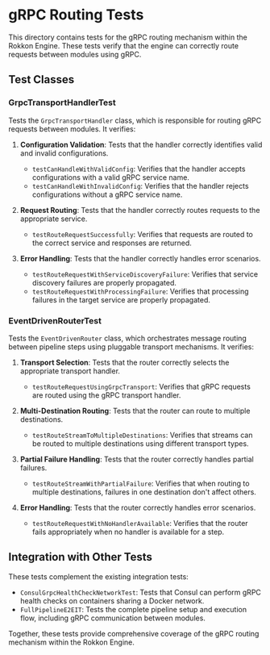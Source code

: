 # gRPC Routing Tests

This directory contains tests for the gRPC routing mechanism within the Rokkon Engine. These tests verify that the engine can correctly route requests between modules using gRPC.

## Test Classes

### GrpcTransportHandlerTest

Tests the `GrpcTransportHandler` class, which is responsible for routing gRPC requests between modules. It verifies:

1. **Configuration Validation**: Tests that the handler correctly identifies valid and invalid configurations.
   - `testCanHandleWithValidConfig`: Verifies that the handler accepts configurations with a valid gRPC service name.
   - `testCanHandleWithInvalidConfig`: Verifies that the handler rejects configurations without a gRPC service name.

2. **Request Routing**: Tests that the handler correctly routes requests to the appropriate service.
   - `testRouteRequestSuccessfully`: Verifies that requests are routed to the correct service and responses are returned.

3. **Error Handling**: Tests that the handler correctly handles error scenarios.
   - `testRouteRequestWithServiceDiscoveryFailure`: Verifies that service discovery failures are properly propagated.
   - `testRouteRequestWithProcessingFailure`: Verifies that processing failures in the target service are properly propagated.

### EventDrivenRouterTest

Tests the `EventDrivenRouter` class, which orchestrates message routing between pipeline steps using pluggable transport mechanisms. It verifies:

1. **Transport Selection**: Tests that the router correctly selects the appropriate transport handler.
   - `testRouteRequestUsingGrpcTransport`: Verifies that gRPC requests are routed using the gRPC transport handler.

2. **Multi-Destination Routing**: Tests that the router can route to multiple destinations.
   - `testRouteStreamToMultipleDestinations`: Verifies that streams can be routed to multiple destinations using different transport types.

3. **Partial Failure Handling**: Tests that the router correctly handles partial failures.
   - `testRouteStreamWithPartialFailure`: Verifies that when routing to multiple destinations, failures in one destination don't affect others.

4. **Error Handling**: Tests that the router correctly handles error scenarios.
   - `testRouteRequestWithNoHandlerAvailable`: Verifies that the router fails appropriately when no handler is available for a step.

## Integration with Other Tests

These tests complement the existing integration tests:

- `ConsulGrpcHealthCheckNetworkTest`: Tests that Consul can perform gRPC health checks on containers sharing a Docker network.
- `FullPipelineE2EIT`: Tests the complete pipeline setup and execution flow, including gRPC communication between modules.

Together, these tests provide comprehensive coverage of the gRPC routing mechanism within the Rokkon Engine.